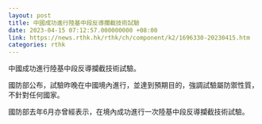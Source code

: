 ```yaml
---
layout: post
title: 中國成功進行陸基中段反導攔截技術試驗
date: 2023-04-15 07:12:57.000000000 +08:00
link: https://news.rthk.hk/rthk/ch/component/k2/1696330-20230415.htm
categories: rthk
---
```


中國成功進行陸基中段反導攔截技術試驗。

國防部公布，試驗昨晚在中國境內進行，並達到預期目的，強調試驗屬防禦性質，不針對任何國家。

國防部去年6月亦曾經表示，在境內成功進行一次陸基中段反導攔截技術試驗。
